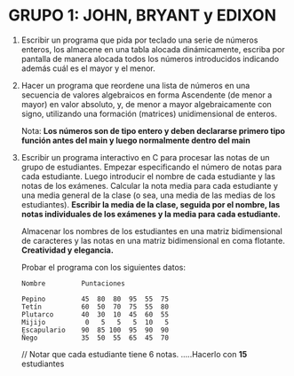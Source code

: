 # GRUPO 1: JOHN, BRYANT y EDIXON

1. Escribir un programa que pida por teclado una serie de números enteros, los almacene en una tabla alocada dinámicamente, escriba por pantalla de manera alocada todos los números introducidos indicando además cuál es el mayor y el menor.

2. Hacer un programa que reordene una lista de números en una secuencia de valores algebraicos en forma Ascendente (de menor a mayor) en valor absoluto, y, de menor a mayor algebraicamente con signo, utilizando una formación (matrices) unidimensional de enteros.

   Nota: **Los números son de tipo entero y deben declararse primero tipo función antes del main y luego normalmente dentro del main**

3. Escribir un programa interactivo en C para procesar las notas de un grupo de estudiantes. Empezar especificando el número de notas para cada estudiante. Luego introducir el nombre de cada estudiante y las notas de los exámenes. Calcular la nota media para cada estudiante y una media general de la clase (o sea, una media de las medias de los estudiantes). **Escribir la media de la clase, seguida por el nombre, las notas individuales de los exámenes y la media para cada estudiante.**

   Almacenar los nombres de los estudiantes en una matriz bidimensional de caracteres y las notas en una matriz bidimensional en coma flotante. **Creatividad y elegancia.**

   Probar el programa con los siguientes datos:

   ```
   Nombre         Puntaciones

   Pepino         45  80  80  95  55  75
   Tetín          60  50  70  75  55  80
   Plutarco       40  30  10  45  60  55
   Mijijo          0   5   5   5  10   5
   Escapulario    90  85 100  95  90  90
   Ñego           35  50  55  65  45  70
   ```

   // Notar que cada estudiante tiene 6 notas. .....Hacerlo con **15** estudiantes
